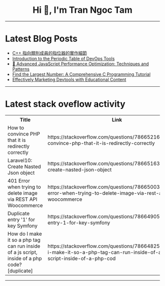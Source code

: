 <h1 align="center">Hi 👋, I'm Tran Ngoc Tam</h1>

---

# Latest Blog Posts 
<!-- BLOG-POST-LIST:START -->
- [C++ 指向類別成員的指位器的實作細節](https://dev.to/codemee/c-zhi-xiang-lei-bie-cheng-yuan-de-zhi-wei-qi-de-shi-zuo-xi-jie-19f7)
- [Introduction to the Periodic Table of DevOps Tools](https://dev.to/iaadidev/introduction-to-the-periodic-table-of-devops-tools-55bn)
- [🔧 Advanced JavaScript Performance Optimization: Techniques and Patterns](https://dev.to/parthchovatiya/advanced-javascript-performance-optimization-techniques-and-patterns-26g0)
- [Find the Largest Number: A Comprehensive C Programming Tutorial](https://dev.to/labex/find-the-largest-number-a-comprehensive-c-programming-tutorial-4jf)
- [Effectively Marketing Devtools with Educational Content](https://dev.to/jeffmorhous/effectively-marketing-devtools-with-educational-content-iip)
<!-- BLOG-POST-LIST:END -->

---

# Latest stack oveflow activity
<table>
  <tr><th>Title</th><th>Link</th></tr>
  <!-- STACKOVERFLOW:START --><tr><td>How to convince PHP that it is redirectly correctly</td><td>https://stackoverflow.com/questions/78665216/how-to-convince-php-that-it-is-redirectly-correctly</td></tr><tr><td>Laravel10: Create Nasted Json object</td><td>https://stackoverflow.com/questions/78665163/laravel10-create-nasted-json-object</td></tr><tr><td>401 Error when trying to delete image via REST API Woocommerce</td><td>https://stackoverflow.com/questions/78665003/401-error-when-trying-to-delete-image-via-rest-api-woocommerce</td></tr><tr><td>Duplicate entry &#39;1&#39; for key Symfony</td><td>https://stackoverflow.com/questions/78664905/duplicate-entry-1-for-key-symfony</td></tr><tr><td>How do I make it so a php tag can run inside of a js script, inside of a php code? [duplicate]</td><td>https://stackoverflow.com/questions/78664825/how-do-i-make-it-so-a-php-tag-can-run-inside-of-a-js-script-inside-of-a-php-cod</td></tr><!-- STACKOVERFLOW:END -->
</table>

---


